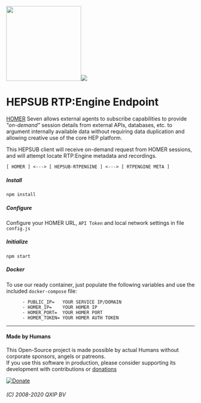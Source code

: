 <img src="https://user-images.githubusercontent.com/1423657/55069501-8348c400-5084-11e9-9931-fefe0f9874a7.png" width=200 /><img src="https://user-images.githubusercontent.com/1423657/96346959-ea7efc80-109e-11eb-861c-23cb61b0c219.png" />

# HEPSUB RTP:Engine Endpoint

[HOMER](https://github.com/sipcapture/homer-app) Seven allows external agents to subscribe capabilities to provide *"on-demand"* session details from external APIs, databases, etc. to argument internally available data without requiring data duplication and allowing creative use of the core HEP platform.

This HEPSUB client will receive on-demand request from HOMER sessions, and will attempt locate RTP:Engine metadata and recordings.

```
[ HOMER ] <---> [ HEPSUB-RTPENGINE ] <---> [ RTPENGINE META ]
```


##### Install
```
npm install
```
##### Configure
Configure your HOMER URL, `API Token` and local network settings in file `config.js`

##### Initialize
```
npm start
```

##### Docker
To use our ready container, just populate the following variables and use the included `docker-compose` file:
```
      - PUBLIC_IP=   YOUR SERVICE IP/DOMAIN
      - HOMER_IP=    YOUR HOMER IP
      - HOMER_PORT=  YOUR HOMER PORT
      - HOMER_TOKEN= YOUR HOMER AUTH TOKEN
```

---------

#### Made by Humans
This Open-Source project is made possible by actual Humans without corporate sponsors, angels or patreons.<br>
If you use this software in production, please consider supporting its development with contributions or [donations](https://www.paypal.com/cgi-bin/webscr?cmd=_donations&business=donation%40sipcapture%2eorg&lc=US&item_name=SIPCAPTURE&no_note=0&currency_code=EUR&bn=PP%2dDonationsBF%3abtn_donateCC_LG%2egif%3aNonHostedGuest)

[![Donate](https://www.paypalobjects.com/en_US/i/btn/btn_donateCC_LG.gif)](https://www.paypal.com/cgi-bin/webscr?cmd=_donations&business=donation%40sipcapture%2eorg&lc=US&item_name=SIPCAPTURE&no_note=0&currency_code=EUR&bn=PP%2dDonationsBF%3abtn_donateCC_LG%2egif%3aNonHostedGuest) 

###### (C) 2008-2020 QXIP BV
